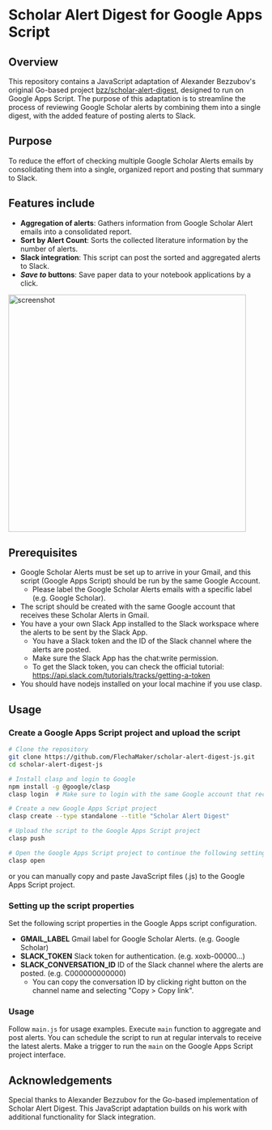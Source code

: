 # Scholar Alert Digest for Google Apps Script

## Overview

This repository contains a JavaScript adaptation of Alexander Bezzubov's original Go-based project [bzz/scholar-alert-digest](https://github.com/bzz/scholar-alert-digest), designed to run on Google Apps Script. The purpose of this adaptation is to streamline the process of reviewing Google Scholar alerts by combining them into a single digest, with the added feature of posting alerts to Slack.

## Purpose

To reduce the effort of checking multiple Google Scholar Alerts emails by consolidating them into a single, organized report and posting that summary to Slack.

## Features include

- **Aggregation of alerts**: Gathers information from Google Scholar Alert emails into a consolidated report.
- **Sort by Alert Count**: Sorts the collected literature information by the number of alerts.
- **Slack integration**: This script can post the sorted and aggregated alerts to Slack.
- **_Save to_ buttons**: Save paper data to your notebook applications by a click.

<img width="469" alt="screenshot" src="https://github.com/FlechaMaker/scholar-alert-digest-js/assets/6488324/9cb85220-d6af-4b18-9d23-4f578e182fd2">

## Prerequisites

- Google Scholar Alerts must be set up to arrive in your Gmail, and this script (Google Apps Script) should be run by the same Google Account.
  - Please label the Google Scholar Alerts emails with a specific label (e.g. Google Scholar).
- The script should be created with the same Google account that receives these Scholar Alerts in Gmail.
- You have a your own Slack App installed to the Slack workspace where the alerts to be sent by the Slack App.
  - You have a Slack token and the ID of the Slack channel where the alerts are posted.
  - Make sure the Slack App has the chat:write permission.
  - To get the Slack token, you can check the official tutorial: https://api.slack.com/tutorials/tracks/getting-a-token
- You should have nodejs installed on your local machine if you use clasp.

## Usage

### Create a Google Apps Script project and upload the script

```sh
# Clone the repository
git clone https://github.com/FlechaMaker/scholar-alert-digest-js.git
cd scholar-alert-digest-js

# Install clasp and login to Google
npm install -g @google/clasp
clasp login  # Make sure to login with the same Google account that receives the Scholar Alerts!

# Create a new Google Apps Script project
clasp create --type standalone --title "Scholar Alert Digest"

# Upload the script to the Google Apps Script project
clasp push

# Open the Google Apps Script project to continue the following settings
clasp open
```

or you can manually copy and paste JavaScript files (.js) to the Google Apps Script project.

### Setting up the script properties

Set the following script properties in the Google Apps script configuration.

- **GMAIL_LABEL** Gmail label for Google Scholar Alerts. (e.g. Google Scholar)
- **SLACK_TOKEN** Slack token for authentication. (e.g. xoxb-00000...)
- **SLACK_CONVERSATION_ID** ID of the Slack channel where the alerts are posted. (e.g. C000000000000)
  - You can copy the conversation ID by clicking right button on the channel name and selecting "Copy > Copy link".

### Usage

Follow `main.js` for usage examples. Execute `main` function to aggregate and post alerts.
You can schedule the script to run at regular intervals to receive the latest alerts. Make a trigger to run the `main` on the Google Apps Script project interface.

## Acknowledgements

Special thanks to Alexander Bezzubov for the Go-based implementation of Scholar Alert Digest. This JavaScript adaptation builds on his work with additional functionality for Slack integration.
